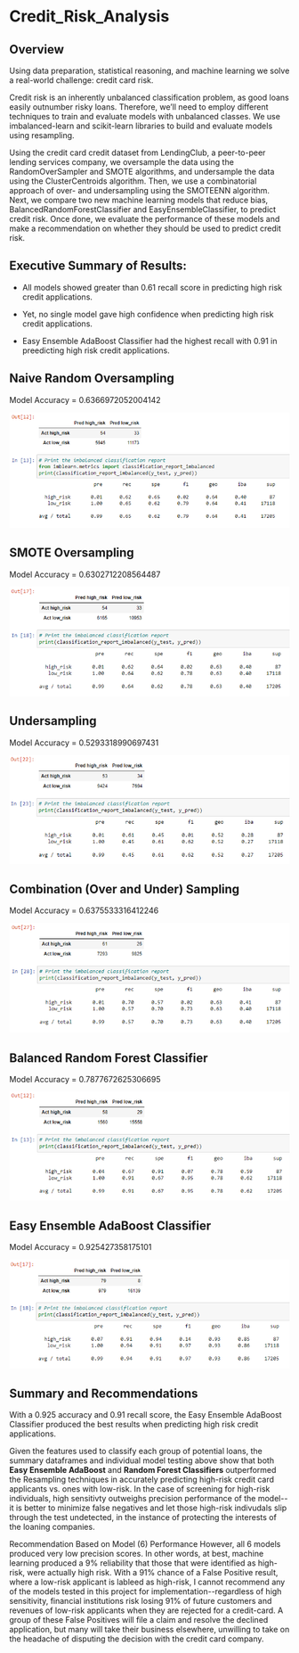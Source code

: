 # Credit_Risk_Analysis

## Overview

Using data preparation, statistical reasoning, and machine learning we solve a real-world challenge: credit card risk.

Credit risk is an inherently unbalanced classification problem, as good loans easily outnumber risky loans. Therefore, we’ll need to employ different techniques to train and evaluate models with unbalanced classes. We use imbalanced-learn and scikit-learn libraries to build and evaluate models using resampling.

Using the credit card credit dataset from LendingClub, a peer-to-peer lending services company, we oversample the data using the RandomOverSampler and SMOTE algorithms, and undersample the data using the ClusterCentroids algorithm. Then, we use a combinatorial approach of over- and undersampling using the SMOTEENN algorithm. Next, we compare two new machine learning models that reduce bias, BalancedRandomForestClassifier and EasyEnsembleClassifier, to predict credit risk. Once done, we evaluate the performance of these models and make a recommendation on whether they should be used to predict credit risk.


## Executive Summary of Results:

- All models showed greater than 0.61 recall score in predicting high risk credit applications.

- Yet, no single model gave high confidence when predicting high risk credit applications.

- Easy Ensemble AdaBoost Classifier had the highest recall with 0.91 in preedicting high risk credit applications.


## Naive Random Oversampling

Model Accuracy = 0.6366972052004142

!["images/01_NaiveRandom2.png"](images/01_NaiveRandom2.png)


## SMOTE Oversampling

Model Accuracy = 0.6302712208564487

!["images/02_SMOTE2.png"](images/02_SMOTE2.png)


## Undersampling

Model Accuracy = 0.5293318990697431

!["images/03_UnderSamp2.png"](images/03_UnderSamp2.png)


## Combination (Over and Under) Sampling

Model Accuracy = 0.6375533316412246

!["images/04_Combi2.png"](images/04_Combi2.png)


## Balanced Random Forest Classifier

Model Accuracy = 0.7877672625306695

!["images/05_RandomForest2.png"](images/05_RandomForest2.png)


## Easy Ensemble AdaBoost Classifier

Model Accuracy = 0.925427358175101

!["images/06_AdaBoost2.png"](images/06_AdaBoost2.png)


## Summary and Recommendations

With a 0.925 accuracy and 0.91 recall score, the Easy Ensemble AdaBoost Classifier produced the best results when predicting high risk credit applications.

Given the features used to classify each group of potential loans, the summary dataframes and individual model testing above show that both **Easy Ensemble AdaBoost** and **Random Forest Classifiers** outperformed the Resampling techniques in accurately predicting high-risk credit card applicants vs. ones with low-risk. In the case of screening for high-risk individuals, high sensitivty outweighs precision performance of the model--it is better to minimize false negatives and let those high-risk indivudals slip through the test undetected, in the instance of protecting the interests of the loaning companies.

Recommendation Based on Model (6) Performance However, all 6 models produced very low precision scores. In other words, at best, machine learning produced a 9% reliability that those that were identified as high-risk, were actually high risk. With a 91% chance of a False Positive result, where a low-risk applicant is lableed as high-risk, I cannot recommend any of the models tested in this project for implementation--regardless of high sensitivity, financial institutions risk losing 91% of future customers and revenues of low-risk applicants when they are rejected for a credit-card. A group of these False Positives will file a claim and resolve the declined application, but many will take their business elsewhere, unwilling to take on the headache of disputing the decision with the credit card company.


